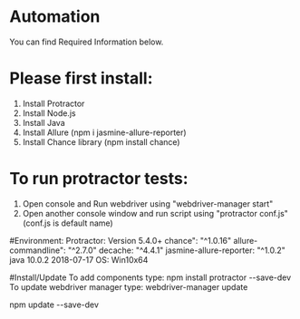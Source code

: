 # Automation
You can find Required Information below.

# Please first install:
1. Install Protractor
2. Install Node.js
3. Install Java
4. Install Allure (npm i jasmine-allure-reporter)
5. Install Chance library (npm install chance)

# To run protractor tests:
1. Open console and Run webdriver using "webdriver-manager start"
2. Open another console window and run script using "protractor conf.js" (conf.js is default name)

#Environment:
Protractor: Version 5.4.0+
chance": "^1.0.16"
allure-commandline": "^2.7.0"
decache: "^4.4.1"
jasmine-allure-reporter: "^1.0.2"
java 10.0.2 2018-07-17
OS: Win10x64


#Install/Update
To add components type: npm install protractor --save-dev
To update webdriver manager type: webdriver-manager update

npm update --save-dev
